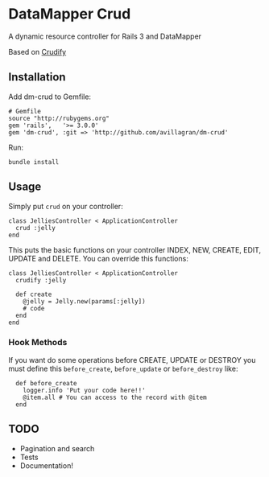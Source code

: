 DataMapper Crud
=======

A dynamic resource controller for Rails 3 and DataMapper

Based on [Crudify](http://raw.github.com/citrus/crudify)


Installation
------------

Add dm-crud to Gemfile:

    # Gemfile
    source "http://rubygems.org"
    gem 'rails',   '>= 3.0.0'        
    gem 'dm-crud', :git => 'http://github.com/avillagran/dm-crud'

Run:

    bundle install
    

Usage
-----

Simply put `crud` on your controller:

    class JelliesController < ApplicationController
      crud :jelly
    end
    
    
This puts the basic functions on your controller INDEX, NEW, CREATE, EDIT, UPDATE and DELETE.
You can override this functions:

    class JelliesController < ApplicationController
      crudify :jelly
      
      def create     
        @jelly = Jelly.new(params[:jelly])
        # code
      end
    end
    



### Hook Methods

If you want do some operations before CREATE, UPDATE or DESTROY you must define this `before_create`, `before_update` or `before_destroy` like:

      def before_create    
        logger.info 'Put your code here!!'
        @item.all # You can access to the record with @item
      end

TODO
----
- Pagination and search
- Tests
- Documentation!